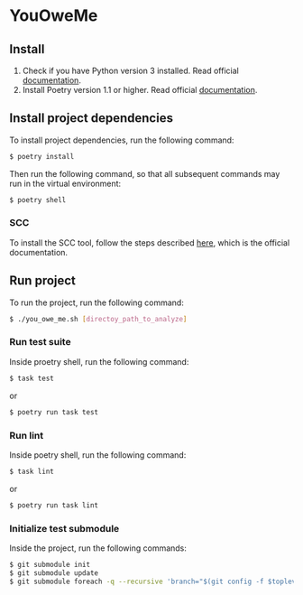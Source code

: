 # YouOweMe

## Install

1. Check if you have Python version 3 installed. Read official [documentation](https://www.python.org/downloads/).
2. Install Poetry version 1.1 or higher. Read official [documentation](https://python-poetry.org/docs/).

## Install project dependencies

To install project dependencies, run the following command:

```bash
$ poetry install
```
Then run the following command, so that all subsequent commands may run in the virtual environment:

```bash
$ poetry shell
```

### SCC

To install the SCC tool, follow the steps described [here](https://github.com/boyter/scc), which is the official documentation.

## Run project

To run the project, run the following command:

```bash
$ ./you_owe_me.sh [directoy_path_to_analyze]
```

### Run test suite

Inside proetry shell, run the following command:

```bash
$ task test
```

or

```bash
$ poetry run task test
```

### Run lint

Inside poetry shell, run the following command:

```bash
$ task lint
```

or

```bash
$ poetry run task lint
```

### Initialize test submodule
Inside the project, run the following commands:

```bash
$ git submodule init
$ git submodule update
$ git submodule foreach -q --recursive 'branch="$(git config -f $toplevel/.gitmodules submodule.$name.branch)"; git switch $branch' // Allows you to switch to the branch that is set by default in the '.gitmodules' file. This prevents the user from enter to the submodule to checkout to a specific branch.
```

